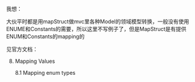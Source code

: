 我想：

大伙平时都是用mapStruct做mvc里各种Model的领域模型转换，一般没有使用ENUME和Constants的需要，所以这里不写例子了，但是MapStruct是有提供ENUM和Constants的mapping的

见官方文档：

8. Mapping Values

   8.1 Mapping enum types